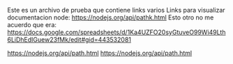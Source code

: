 Este es un archivo de prueba que contiene links varios
Links para visualizar documentacion node:
 https://nodejs.org/api/pathk.html
 Esto otro no me acuerdo que era: https://docs.google.com/spreadsheets/d/1Ka4UZFO20syGtuveO99Wi49Lth6LiDhEdIGuew23fMk/edit#gid=443532081

 https://nodejs.org/api/path.html
 https://nodejs.org/api/path.html